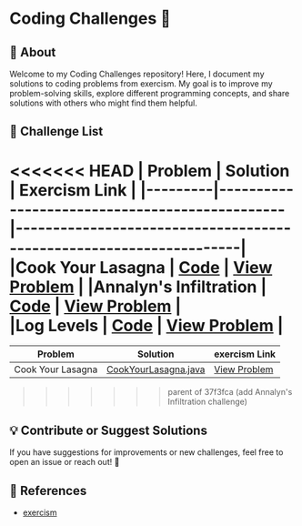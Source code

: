 # Coding Challenges 🚀
## 📌 About
Welcome to my Coding Challenges repository! Here, I document my solutions to coding problems from exercism. My goal is to improve my problem-solving skills, explore different programming concepts, and share solutions with others who might find them helpful.
## 📝 Challenge List

<<<<<<< HEAD
| Problem | Solution                                      | Exercism Link                                                      |
|---------|-----------------------------------------------|--------------------------------------------------------------------|
|Cook Your Lasagna | [Code](src/exercism/CookYourLasagna.java)     | [View Problem](https://exercism.org/tracks/java/exercises/lasagna) |
|Annalyn's Infiltration | [Code](src/exercism/AnnalynInfiltration.java) | [View Problem](https://exercism.org/tracks/java/exercises/annalyns-infiltration) |                                       
 |Log Levels | [Code](src/exercism/LogLevels.java) | [View Problem](https://exercism.org/tracks/java/exercises/log-levels) |                                            
=======
| Problem | Solution | exercism Link |
|---------|---------|--------------|
| Cook Your Lasagna | [CookYourLasagna.java](src/exercism/CookYourLasagna.java) | [View Problem](https://exercism.org/tracks/java/exercises/lasagna) |

>>>>>>> parent of 37f3fca (add Annalyn's Infiltration challenge)
## 💡 Contribute or Suggest Solutions
If you have suggestions for improvements or new challenges, feel free to open an issue or reach out! 🚀

## 📖 References
- [exercism](https://exercism.org)

